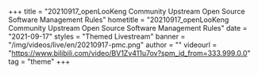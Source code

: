 +++
    title = "20210917_openLooKeng Community Upstream Open Source Software Management Rules"
    hometitle = "20210917_openLooKeng Community Upstream Open Source Software Management Rules"
    date = "2021-09-17"
    styles = "Themed Livestream"
    banner = "/img/videos/live/en/20210917-pmc.png"
    author = ""
    videourl = "https://www.bilibili.com/video/BV1Zv411u7ov?spm_id_from=333.999.0.0" 
    tag = "theme"
+++